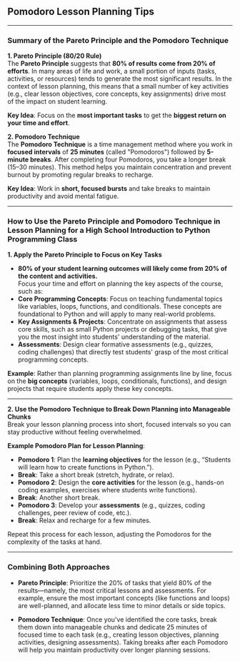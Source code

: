 ## Pomodoro Lesson Planning Tips
---

### **Summary of the Pareto Principle and the Pomodoro Technique**

**1. Pareto Principle (80/20 Rule)**  
The **Pareto Principle** suggests that **80% of results come from 20% of efforts**. In many areas of life and work, a small portion of inputs (tasks, activities, or resources) tends to generate the most significant results. In the context of lesson planning, this means that a small number of key activities (e.g., clear lesson objectives, core concepts, key assignments) drive most of the impact on student learning.  

**Key Idea**: Focus on the **most important tasks** to get the **biggest return on your time and effort**.

**2. Pomodoro Technique**  
The **Pomodoro Technique** is a time management method where you work in **focused intervals** of **25 minutes** (called "Pomodoros") followed by **5-minute breaks**. After completing four Pomodoros, you take a longer break (15–30 minutes). This method helps you maintain concentration and prevent burnout by promoting regular breaks to recharge.  

**Key Idea**: Work in **short, focused bursts** and take breaks to maintain productivity and avoid mental fatigue.

---

### **How to Use the Pareto Principle and Pomodoro Technique in Lesson Planning for a High School Introduction to Python Programming Class**

**1. Apply the Pareto Principle to Focus on Key Tasks**  
   - **80% of your student learning outcomes will likely come from 20% of the content and activities.**  
   Focus your time and effort on planning the key aspects of the course, such as:
   - **Core Programming Concepts**: Focus on teaching fundamental topics like variables, loops, functions, and conditionals. These concepts are foundational to Python and will apply to many real-world problems.
   - **Key Assignments & Projects**: Concentrate on assignments that assess core skills, such as small Python projects or debugging tasks, that give you the most insight into students' understanding of the material.
   - **Assessments**: Design clear formative assessments (e.g., quizzes, coding challenges) that directly test students' grasp of the most critical programming concepts.  

   **Example**: Rather than planning programming assignments line by line, focus on the **big concepts** (variables, loops, conditionals, functions), and design projects that require students apply these key concepts.

---

**2. Use the Pomodoro Technique to Break Down Planning into Manageable Chunks**  
   Break your lesson planning process into short, focused intervals so you can stay productive without feeling overwhelmed.

   **Example Pomodoro Plan for Lesson Planning**:
   - **Pomodoro 1**: Plan the **learning objectives** for the lesson (e.g., “Students will learn how to create functions in Python.”).
   - **Break**: Take a short break (stretch, hydrate, or relax).
   - **Pomodoro 2**: Design the **core activities** for the lesson (e.g., hands-on coding examples, exercises where students write functions).
   - **Break**: Another short break.
   - **Pomodoro 3**: Develop your **assessments** (e.g., quizzes, coding challenges, peer review of code, etc.).
   - **Break**: Relax and recharge for a few minutes.

   Repeat this process for each lesson, adjusting the Pomodoros for the complexity of the tasks at hand.

---

### **Combining Both Approaches**

- **Pareto Principle**: Prioritize the 20% of tasks that yield 80% of the results—namely, the most critical lessons and assessments. For example, ensure the most important concepts (like functions and loops) are well-planned, and allocate less time to minor details or side topics.
  
- **Pomodoro Technique**: Once you've identified the core tasks, break them down into manageable chunks and dedicate 25 minutes of focused time to each task (e.g., creating lesson objectives, planning activities, designing assessments). Taking breaks after each Pomodoro will help you maintain productivity over longer planning sessions.

